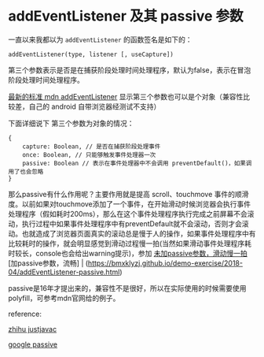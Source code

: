 # addEventListener 及其 passive 参数

一直以来我都以为 `addEventListener` 的函数签名是如下的：

`addEventListener(type, listener [, useCapture])`

第三个参数表示是否是在捕获阶段处理时间处理程序，默认为false，表示在冒泡阶段处理时间处理程序。


[最新的标准 mdn addEventListener](https://developer.mozilla.org/zh-CN/docs/Web/API/EventTarget/addEventListener) 显示第三个参数也可以是个对象（兼容性比较差，自己的 android 自带浏览器经测试不支持）

下面详细说下 第三个参数为对象的情况：

```
{
    capture: Boolean, // 是否在捕获阶段处理事件
    once: Boolean, // 只能够触发事件处理器一次
    passive: Boolean // 表示在事件处理器中不会调用 preventDefault()，如果调用了也会忽略
}
```

那么passive有什么作用呢？主要作用就是提高 scroll、touchmove 事件的顺滑度。以前如果对touchmove添加了一个事件，在开始滑动时候浏览器会执行事件处理程序（假如耗时200ms），那么在这个事件处理程序执行完成之前屏幕不会滚动，执行过程中如果事件处理程序中有preventDefault就不会滚动，否则才会滚动。也就造成了浏览器页面真实的滚动总是慢于人的操作，如果事件处理程序中有比较耗时的操作，就会明显感觉到滑动过程慢一拍(当然如果滑动事件处理程序耗时较长，console也会给出warning提示)，参加 [未加passive参数，滑动慢一拍](https://bmxklyzj.github.io/demo-exercise/2018-04/addEventListener-default.html) [加passive参数，流畅] | (https://bmxklyzj.github.io/demo-exercise/2018-04/addEventListener-passive.html)

passive是16年才提出来的，兼容性不是很好，所以在实际使用的时候需要使用polyfill，可参考mdn官网给的例子。


reference:

[zhihu justjavac](https://zhuanlan.zhihu.com/p/24555031)

[google passive](https://developers.google.com/web/updates/2016/06/passive-event-listeners)
